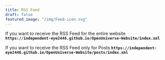 ```yaml
---
title: RSS Feed
draft: false
featured_image: "/img/Feed-icon.svg"
---
```


If you want to receive the RSS Feed for the entire website **`https://independent-eye2446.github.io/OpenUniverse-Website/index.xml`**

If you want to receive the RSS Feed only for Posts **`https://independent-eye2446.github.io/OpenUniverse-Website/posts/index.xml`**
